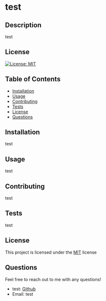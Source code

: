 # test
        
## Description
test
## License
[![License: MIT](https://img.shields.io/badge/License-MIT-yellow.svg)](https://opensource.org/licenses/MIT)
## Table of Contents    
* [Installation](#installation)
* [Usage](#usage)
* [Contributing](#contributing)
* [Tests](#tests)
* [License](#license)
* [Questions](#questions)

## Installation
test

## Usage
test   

## Contributing
test 

## Tests
test

## License
This project is licensed under the [MIT](https://opensource.org/licenses/MIT) license

## Questions
Feel free to reach out to me with any questions!
* test: [Github](https://github.com/test)
* Email: test